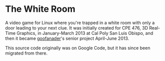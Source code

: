# The White Room
A video game for Linux where you're trapped in a white room with only a door leading to your next clue. It was initially created for CPE 476, 3D Real-Time Graphics, in January-March 2013 at Cal Poly San Luis Obispo, and then it became <a href="https://github.com/goofanader">goofanader</a>'s senior project April-June 2013.

This source code originally was on Google Code, but it has since been migrated from there.
